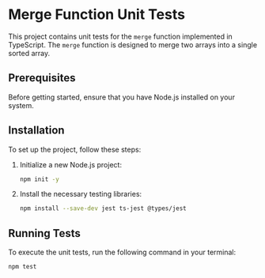 # Merge Function Unit Tests

This project contains unit tests for the `merge` function implemented in TypeScript. The `merge` function is designed to merge two arrays into a single sorted array.

## Prerequisites

Before getting started, ensure that you have Node.js installed on your system.

## Installation

To set up the project, follow these steps:

1. Initialize a new Node.js project:
    ```bash
    npm init -y
    ```

2. Install the necessary testing libraries:
    ```bash
    npm install --save-dev jest ts-jest @types/jest
    ```

## Running Tests

To execute the unit tests, run the following command in your terminal:

```bash
npm test
